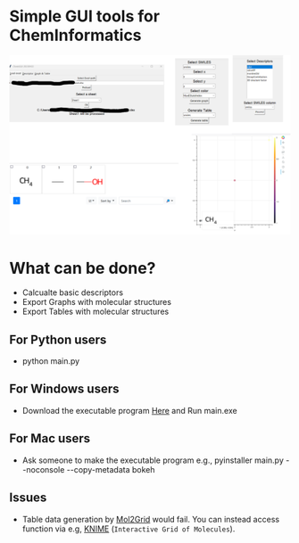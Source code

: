 # Simple GUI tools for ChemInformatics
![imgs/top/png](imgs/top.png)

# What can be done?
- Calcualte basic descriptors
- Export Graphs with molecular structures
- Export Tables with molecular structures
## For Python users
- python main.py
## For Windows users
- Download the executable program [Here](https://drive.google.com/file/d/1xPddSJhPOul1K-u3ZmkMvNenHT7BHTdJ/view?usp=sharing) and Run main.exe
## For Mac users
- Ask someone to make the executable program
    e.g.,
    pyinstaller main.py --noconsole --copy-metadata bokeh

## Issues
- Table data generation by [Mol2Grid](https://mols2grid.readthedocs.io/en/latest/contents.html#usage) would fail. You can instead access function via e.g, [KNIME](https://www.knime.com/) (`Interactive Grid of Molecules`).